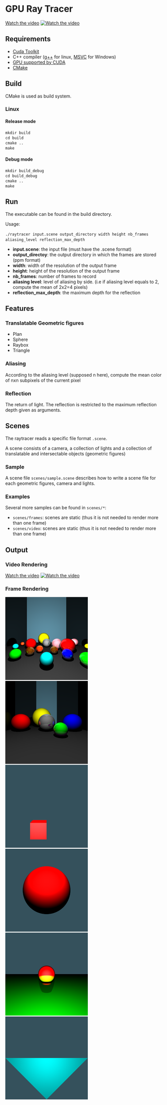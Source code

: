 
# GPU Ray Tracer

[Watch the video](https://youtu.be/-e_Pe3JDG8E)
[![Watch the video](https://img.youtube.com/vi/-e_Pe3JDG8E/maxresdefault.jpg)](https://youtu.be/-e_Pe3JDG8E)

## Requirements

* [Cuda Toolkit](https://developer.nvidia.com/cuda-downloads)
* C++ compiler ([g++](https://gcc.gnu.org/) for linux,  [MSVC](https://visualstudio.microsoft.com/downloads/) for Windows)
* [GPU supported by CUDA](https://en.wikipedia.org/wiki/CUDA#GPUs_supported)
* [CMake](https://cmake.org/download/)

## Build

CMake is used as build system.

### Linux
#### Release mode

```shell
mkdir build
cd build
cmake ..
make
```

#### Debug mode

```shell
mkdir build_debug
cd build_debug
cmake ..
make
```

## Run

The executable can be found in the build directory.

Usage:

 ``./raytracer input.scene output_directory width height nb_frames aliasing_level reflection_max_depth``

* **input.scene**: the input file (must have the .scene format)
* **output_directoy**: the output directory in which the frames are stored (ppm format)
* **width**: width of the resolution of the output frame
* **height**: height of the resolution of the output frame
* **nb_frames**: number of frames to record
* **aliasing level**: level of aliasing by side. (i.e if aliasing level equals to 2, compute the mean of 2x2=4 pixels)
* **reflection_max_depth**: the maximum depth for the reflection

## Features
### Translatable Geometric figures

* Plan
* Sphere
* Raybox
* Triangle

### Aliasing

According to the aliasing level (supposed n here), compute the mean color of nxn subpixels of the current pixel 

### Reflection

The return of light. The reflection is restricted to the maximum reflection depth given as arguments.

## Scenes

The raytracer reads a specific file format ``.scene``.

A scene consists of a camera, a collection of lights and a collection of translatable and intersectable objects (geometric figures)

### Sample

A scene file ``scenes/sample.scene`` describes how to write a scene file for each geometric figures, camera and lights. 

### Examples

Several more samples can be found in ``scenes/*``:
 * ``scenes/frames``: scenes are static (thus it is not needed to render more than one frame)
 * ``scenes/video``: scenes are static (thus it is not needed to render more than one frame)


## Output

### Video Rendering

[Watch the video](https://youtu.be/-e_Pe3JDG8E)
[![Watch the video](https://img.youtube.com/vi/-e_Pe3JDG8E/maxresdefault.jpg)](https://youtu.be/-e_Pe3JDG8E)

### Frame Rendering

<p float="left">
<img src="output_samples/big.png" width="260" height="260">
<img src="output_samples/multiple-spheres.png" width="260" height="260">
<img src="output_samples/raybox.png" width="260" height="260">
<img src="output_samples/1sphere.png" width="260" height="260">
<img src="output_samples/1sphere-1plan.png" width="260" height="260">
<img src="output_samples/1triangle.png" width="260" height="260">
</p>